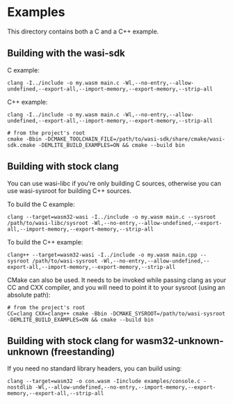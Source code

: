 # Examples

This directory contains both a C and a C++ example.

## Building with the wasi-sdk
C example:
```
clang -I../include -o my.wasm main.c -Wl,--no-entry,--allow-undefined,--export-all,--import-memory,--export-memory,--strip-all
```

C++ example:
```
clang -I../include -o my.wasm main.c -Wl,--no-entry,--allow-undefined,--export-all,--import-memory,--export-memory,--strip-all
```

```
# from the project's root
cmake -Bbin -DCMAKE_TOOLCHAIN_FILE=/path/to/wasi-sdk/share/cmake/wasi-sdk.cmake -DEMLITE_BUILD_EXAMPLES=ON && cmake --build bin
```

## Building with stock clang
You can use wasi-libc if you're only building C sources, otherwise you can use wasi-sysroot for building C++ sources.

To build the C example:
```
clang --target=wasm32-wasi -I../include -o my.wasm main.c --sysroot /path/to/wasi-libc/sysroot -Wl,--no-entry,--allow-undefined,--export-all,--import-memory,--export-memory,--strip-all
```

To build the C++ example:
```
clang++ --target=wasm32-wasi -I../include -o my.wasm main.cpp --sysroot /path/to/wasi-sysroot -Wl,--no-entry,--allow-undefined,--export-all,--import-memory,--export-memory,--strip-all
```

CMake can also be used. It needs to be invoked while passing clang as your CC and CXX compiler, and you will need to point it to your sysroot (using an absolute path):
```
# from the project's root
CC=clang CXX=clang++ cmake -Bbin -DCMAKE_SYSROOT=/path/to/wasi-sysroot -DEMLITE_BUILD_EXAMPLES=ON && cmake --build bin
```

## Building with stock clang for wasm32-unknown-unknown (freestanding)
If you need no standard library headers, you can build using:
```
clang --target=wasm32 -o con.wasm -Iinclude examples/console.c -nostdlib -Wl,--allow-undefined,--no-entry,--import-memory,--export-memory,--export-all,--strip-all
```
